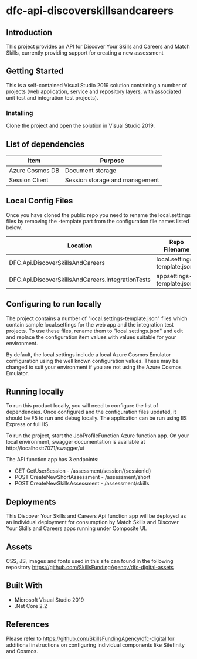 # dfc-api-discoverskillsandcareers

## Introduction

This project provides an API for Discover Your Skills and Careers and Match Skills, currently providing support for creating a new assessment

## Getting Started

This is a self-contained Visual Studio 2019 solution containing a number of projects (web application, service and repository layers, with associated unit test and integration test projects).

### Installing

Clone the project and open the solution in Visual Studio 2019.

## List of dependencies

|Item	|Purpose|
|-------|-------|
|Azure Cosmos DB | Document storage |
|Session Client | Session storage and management |

## Local Config Files

Once you have cloned the public repo you need to rename the local.settings files by removing the -template part from the configuration file names listed below.

| Location | Repo Filename | Rename to |
|-------|-------|-------|
| DFC.Api.DiscoverSkillsAndCareers | local.settings-template.json | local.settings.json |
| DFC.Api.DiscoverSkillsAndCareers.IntegrationTests | appsettings-template.json | appsettings.json |

## Configuring to run locally

The project contains a number of "local.settings-template.json" files which contain sample local.settings for the web app and the integration test projects. To use these files, rename them to "local.settings.json" and edit and replace the configuration item values with values suitable for your environment.

By default, the local.settings include a local Azure Cosmos Emulator configuration using the well known configuration values. These may be changed to suit your environment if you are not using the Azure Cosmos Emulator. 

## Running locally

To run this product locally, you will need to configure the list of dependencies. Once configured and the configuration files updated, it should be F5 to run and debug locally. The application can be run using IIS Express or full IIS.

To run the project, start the JobProfileFunction Azure function app. On your local environment, swagger documentation is available at http://localhost:7071/swagger/ui

The API function app has 3 endpoints:
- GET GetUserSession - /assessment/session/{sessionId}
- POST CreateNewShortAssessment - /assessment/short
- POST CreateNewSkillsAssessment - /assessment/skills

## Deployments

This Discover Your Skills and Careers Api function app will be deployed as an individual deployment for consumption by Match Skills and Discover Your Skills and Careers apps running under Composite UI.

## Assets

CSS, JS, images and fonts used in this site can found in the following repository https://github.com/SkillsFundingAgency/dfc-digital-assets

## Built With

* Microsoft Visual Studio 2019
* .Net Core 2.2

## References

Please refer to https://github.com/SkillsFundingAgency/dfc-digital for additional instructions on configuring individual components like Sitefinity and Cosmos.